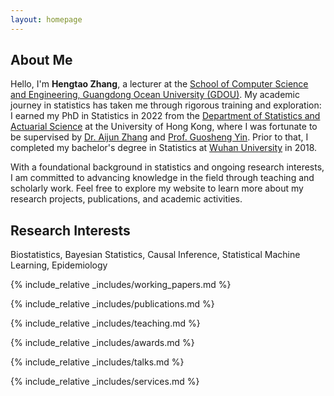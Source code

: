 ```yaml
---
layout: homepage
---
```


## About Me

Hello, I'm **Hengtao Zhang**, a lecturer at the [School of Computer Science and Engineering, Guangdong Ocean University (GDOU)](https://www.gdou.edu.cn>compsci). My academic journey in statistics has taken me through rigorous training and exploration: I earned my PhD in Statistics in 2022 from the [Department of Statistics and Actuarial Science](https://saasweb.hku.hk/index.php) at the University of Hong Kong, where I was fortunate to be supervised by [Dr. Aijun Zhang](https://statsoft.org/) and [Prof. Guosheng Yin](https://saasresearch.hku.hk/~gyin/). Prior to that, I completed my bachelor's degree in Statistics at [Wuhan University](https://www.whu.edu.cn) in 2018.

With a foundational background in statistics and ongoing research interests, I am committed to advancing knowledge in the field through teaching and scholarly work. Feel free to explore my website to learn more about my research projects, publications, and academic activities.

## Research Interests
Biostatistics, Bayesian Statistics, Causal Inference, Statistical Machine Learning, Epidemiology

{% include_relative _includes/working_papers.md %}

{% include_relative _includes/publications.md %}

{% include_relative _includes/teaching.md %}

{% include_relative _includes/awards.md %}

{% include_relative _includes/talks.md %}

{% include_relative _includes/services.md %}
